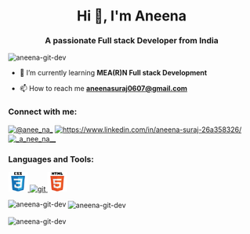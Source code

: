 <h1 align="center">Hi 👋, I'm Aneena</h1>
<h3 align="center">A passionate Full stack Developer from India</h3>

<p align="left"> <img src="https://komarev.com/ghpvc/?username=aneena-git-dev&label=Profile%20views&color=0e75b6&style=flat" alt="aneena-git-dev" /> </p>

- 🌱 I’m currently learning **MEA(R)N Full stack Development**

- 📫 How to reach me **aneenasuraj0607@gmail.com**

<h3 align="left">Connect with me:</h3>
<p align="left">
<a href="https://twitter.com/@anee_na_" target="blank"><img align="center" src="https://raw.githubusercontent.com/rahuldkjain/github-profile-readme-generator/master/src/images/icons/Social/twitter.svg" alt="@anee_na_" height="30" width="40" /></a>
<a href="https://linkedin.com/in/https://www.linkedin.com/in/aneena-suraj-26a358326/" target="blank"><img align="center" src="https://raw.githubusercontent.com/rahuldkjain/github-profile-readme-generator/master/src/images/icons/Social/linked-in-alt.svg" alt="https://www.linkedin.com/in/aneena-suraj-26a358326/" height="30" width="40" /></a>
<a href="https://instagram.com/_a_nee_na__" target="blank"><img align="center" src="https://raw.githubusercontent.com/rahuldkjain/github-profile-readme-generator/master/src/images/icons/Social/instagram.svg" alt="_a_nee_na__" height="30" width="40" /></a>
</p>

<h3 align="left">Languages and Tools:</h3>
<p align="left"> <a href="https://www.w3schools.com/css/" target="_blank" rel="noreferrer"> <img src="https://raw.githubusercontent.com/devicons/devicon/master/icons/css3/css3-original-wordmark.svg" alt="css3" width="40" height="40"/> </a> <a href="https://git-scm.com/" target="_blank" rel="noreferrer"> <img src="https://www.vectorlogo.zone/logos/git-scm/git-scm-icon.svg" alt="git" width="40" height="40"/> </a> <a href="https://www.w3.org/html/" target="_blank" rel="noreferrer"> <img src="https://raw.githubusercontent.com/devicons/devicon/master/icons/html5/html5-original-wordmark.svg" alt="html5" width="40" height="40"/> </a> </p>

<p><img align="left" src="https://github-readme-stats.vercel.app/api/top-langs?username=aneena-git-dev&show_icons=true&locale=en&layout=compact" alt="aneena-git-dev" /></p>

<p>&nbsp;<img align="center" src="https://github-readme-stats.vercel.app/api?username=aneena-git-dev&show_icons=true&locale=en" alt="aneena-git-dev" /></p>

<p><img align="center" src="https://github-readme-streak-stats.herokuapp.com/?user=aneena-git-dev&" alt="aneena-git-dev" /></p>


<!---
Aneena-Git-dev/Aneena-Git-dev is a ✨ special ✨ repository because its `README.md` (this file) appears on your GitHub profile.
You can click the Preview link to take a look at your changes.
--->
